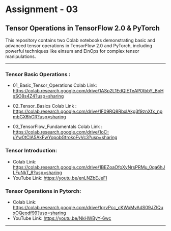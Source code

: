 # Assignment - 03


## Tensor Operations in TensorFlow 2.0 & PyTorch
This repository contains two Colab notebooks demonstrating basic and advanced tensor operations in TensorFlow 2.0 and PyTorch, including powerful techniques like einsum and EinOps for complex tensor manipulations.


---

### Tensor Basic Operations :
- 01_Basic_Tensor_Operations Colab Link: https://colab.research.google.com/drive/1ASp2L1EdQIETeAP0tbbY_BoHsSO8s4Z4?usp=sharing

- 02_Tensor_Basics Colab Link : https://colab.research.google.com/drive/1F09RQ8RbxIAkg3f9znXfx_npmbGX6hGR?usp=sharing

- 03_TensorFlow_Fundamentals Colab Link : https://colab.research.google.com/drive/1oC-uYw0tClA5AkFwYopobGtrokoFvVc3?usp=sharing
  
  
### Tensor Introduction:
- Colab Link: https://colab.research.google.com/drive/1BEZoaOfoXyNrsPRMu_0qa6hJLFuNkT_8?usp=sharing
- YouTube Link: https://youtu.be/enLNZbEJeFI
   
### Tensor Operations in Pytorch:
- Colab Link: https://colab.research.google.com/drive/1qrvPcc_cKWxMvAdS09JZlQuxOQeodf99?usp=sharing
- YouTube Link: https://youtu.be/NkHWByY-6wc

---

